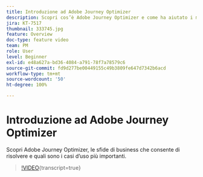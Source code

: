 ```yaml
---
title: Introduzione ad Adobe Journey Optimizer
description: Scopri cos’è Adobe Journey Optimizer e come ha aiutato i marchi di vari settori a incrementare il ROI e a superare importanti sfide di marketing.
jira: KT-7517
thumbnail: 333745.jpg
feature: Overview
doc-type: feature video
team: PM
role: User
level: Beginner
exl-id: e48a627a-bd36-4084-a791-78f7a78579c6
source-git-commit: fd9d277be00449155c49b3809fe647d7342b6acd
workflow-type: tm+mt
source-wordcount: '50'
ht-degree: 100%

---
```


# Introduzione ad Adobe Journey Optimizer

Scopri Adobe Journey Optimizer, le sfide di business che consente di risolvere e quali sono i casi d’uso più importanti.

>[!VIDEO](https://video.tv.adobe.com/v/333745?quality=12&learn=on){transcript=true}

  <br>
